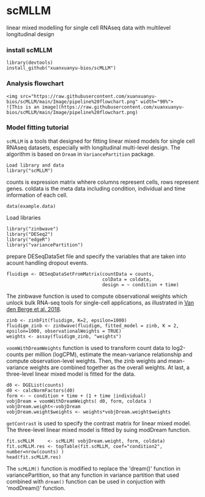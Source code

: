 # scMLLM
 linear mixed modelling for single cell RNAseq data with multilevel longitudinal design
 
### install scMLLM
```
library(devtools)
install_github("xuanxuanyu-bios/scMLLM")
```
### Analysis flowchart
```
<img src="https://raw.githubusercontent.com/xuanxuanyu-bios/scMLLM/main/Image/pipeline%20flowchart.png" width="90%">
![This is an image](https://raw.githubusercontent.com/xuanxuanyu-bios/scMLLM/main/Image/pipeline%20flowchart.png)
```

### Model fitting tutorial
`scMLLM` is a tools that designed for fitting linear mixed models for single cell RNAseq datasets, especially with longitudinal multi-level design. The algorithm is based on `Dream` in `VariancePartition` package.
```
Load library and data
library("scMLLM")
```
counts is expression matrix whhere columns represent cells, rows represent genes.
coldata is the meta data including condition, individual and time information of each cell. 
```
data(example.data)
```
Load libraries
```
library("zinbwave")
library("DESeq2")
library("edgeR")
library("variancePartition")
```
prepare DESeqDataSet file and specify the variables that are taken into acount handling dropout events. 
```
fluidigm <- DESeqDataSetFromMatrix(countData = counts,
                                   colData = coldata,
                                   design = ~ condition + time)
```
The zinbwave function is used to compute observational weights which unlock bulk RNA-seq tools for single-cell applications, as illustrated in [Van den Berge et al. 2018](https://genomebiology.biomedcentral.com/articles/10.1186/s13059-018-1406-4).
```
zinb <- zinbFit(fluidigm, K=2, epsilon=1000)
fluidigm_zinb <- zinbwave(fluidigm, fitted_model = zinb, K = 2, epsilon=1000, observationalWeights = TRUE)
weights <- assay(fluidigm_zinb, "weights")
```
`voomWithDreamWeights` function is used to transform count data to log2-counts per million (logCPM), estimate the mean-variance relationship and compute observation-level weights. Then, the zinb weights and mean-variance weights are combined together as the overall weights. At last, a three-level linear mixed model is fitted for the data.
```
d0 <- DGEList(counts)
d0 <- calcNormFactors(d0)
form <- ~ condition + time + (1 + time |individual)
vobjDream = voomWithDreamWeights( d0, form, coldata )
vobjDream.weight<-vobjDream
vobjDream.weight$weights <- weights*vobjDream.weight$weights
```
`getContrast` is used to specify the contrast matrix for linear mixed model. The three-level linear mixed model is  fitted by suing modDream function.
```
fit.scMLLM     <- scMLLM( vobjDream.weight, form, coldata)
fit.scMLLM.res <- topTable(fit.scMLLM, coef="condition2", number=nrow(counts) )
head(fit.scMLLM.res)
```
The `scMLLM()` function is modified to replace the 'dream()' function in variancePartition, so that any  function in variance partition that used combined with `dream()` function can be used in conjuction with 'modDream()' function.

